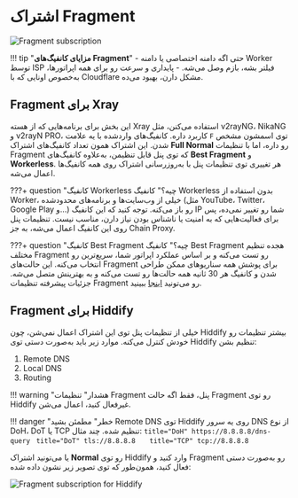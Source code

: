 # اشتراک Fragment

![Fragment subscription](../images/fragment-sub.jpg)

!!! tip "**مزایای کانفیگ‌های Fragment**"
    - حتی اگه دامنه اختصاصی یا دامنه Worker توسط ISP فیلتر بشه، بازم وصل می‌شه.
    - پایداری و سرعت رو برای همه اپراتورها، به‌خصوص اونایی که با Cloudflare مشکل دارن، بهبود می‌ده.

## Fragment برای Xray

این بخش برای برنامه‌هایی که از هسته Xray استفاده می‌کنن، مثل v2rayNG، NikaNG و v2rayN PRO، کاربرد داره. کانفیگ‌های واردشده با یه علامت `F` توی اسمشون مشخص شدن. این اشتراک همون تعداد کانفیگ‌های اشتراک **Full Normal** رو داره، اما با تنظیمات Fragment که توی پنل قابل تنظیمن، به‌علاوه کانفیگ‌های **Best Fragment** و **Workerless**. هر تغییری توی تنظیمات پنل با به‌روزرسانی اشتراک روی همه کانفیگ‌ها اعمال می‌شه.

???+ question "کانفیگ Workerless چیه؟"
    کانفیگ Workerless بدون استفاده از Worker، خیلی از وب‌سایت‌ها و برنامه‌های محدودشده (مثل YouTube، Twitter، Google Play و...) رو باز می‌کنه. توجه کنید که این کانفیگ IP شما رو تغییر نمی‌ده، پس برای فعالیت‌هایی که به امنیت یا ناشناس بودن نیاز دارن، مناسب نیست. تنظیمات پنل روی این کانفیگ اعمال می‌شه، به جز Chain Proxy.

???+ question "کانفیگ Best Fragment چیه؟"
    کانفیگ Best Fragment هجده تنظیم مختلف Fragment رو تست می‌کنه و بر اساس عملکرد اپراتور شما، سریع‌ترین رو انتخاب می‌کنه. این حالت‌های Fragment برای پوشش همه سناریوهای ممکن طراحی شدن و کانفیگ هر 30 ثانیه همه حالت‌ها رو تست می‌کنه و به بهترینش متصل می‌شه. جزئیات پیشرفته تنظیمات Fragment رو می‌تونید [اینجا](../configuration/fragment.md) ببینید.

## Fragment برای Hiddify

خیلی از تنظیمات پنل توی این اشتراک اعمال نمی‌شن، چون Hiddify بیشتر تنظیمات رو خودش کنترل می‌کنه. موارد زیر باید به‌صورت دستی توی Hiddify تنظیم بشن:

1. Remote DNS
2. Local DNS
3. Routing

!!! warning "هشدار"
    تنظیمات Fragment پنل، فقط اگه حالت Fragment رو توی Hiddify غیرفعال کنید، اعمال می‌شن.

!!! danger "خطر"
    مطمئن بشید Remote DNS توی Hiddify روی یه سرور DNS از نوع DoH، DoT یا TCP تنظیم شده. چند مثال:
    ```title="DoH"
    https://8.8.8.8/dns-query
    ```
    ```title="DoT"
    tls://8.8.8.8  
    ```
    ```title="TCP"
    tcp://8.8.8.8  
    ```

یا می‌تونید اشتراک **Normal** رو توی Hiddify وارد کنید و Fragment رو به‌صورت دستی فعال کنید، همون‌طور که توی تصویر زیر نشون داده شده:

![Fragment subscription for Hiddify](../images/hiddify-fragment.jpg)
